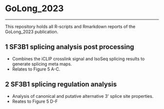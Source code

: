 # GoLong_2023

---
This repository holds all R-scripts and Rmarkdown reports of the GoLong_2023 publication. 

## 1 SF3B1 splicing analysis post processing

* Combines the iCLIP crosslink signal and IsoSeq splicing results to generate splicing meta maps.
* Relates to Figure 5 A-C.

## 2 SF3B1 splicing regulation analysis

* Analysis of canonical and putative alternative 3' splice site properties.
* Reates to Figure 5 D-F
